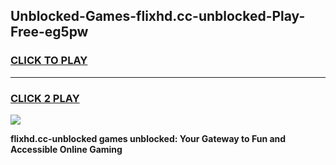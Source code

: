 
## Unblocked-Games-flixhd.cc-unblocked-Play-Free-eg5pw
<h3>
<a href="https://premium76.site?title=flixhd.cc-unblocked&ref=19M">CLICK TO PLAY</a></h3>
<hr>

<h3>
<a href="https://premium76.site?title=flixhd.cc-unblocked&ref=19M">CLICK 2 PLAY</a>
  
</h3>

<a href="https://premium76.site?title=flixhd.cc-unblocked&ref=19M"><img src="https://clearcache.store/games.png"></a>


**flixhd.cc-unblocked games unblocked: Your Gateway to Fun and Accessible Online Gaming**
